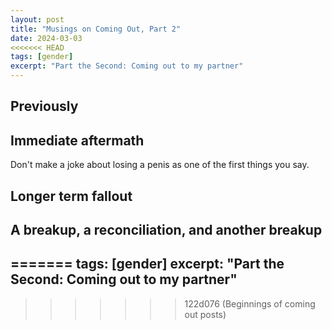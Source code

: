 ```yaml
---
layout: post
title: "Musings on Coming Out, Part 2"
date: 2024-03-03
<<<<<<< HEAD
tags: [gender]
excerpt: "Part the Second: Coming out to my partner"
---
```




## Previously

## Immediate aftermath

Don't make a joke about losing a penis as one of the first things you say.

## Longer term fallout

## A breakup, a reconciliation, and another breakup
=======
tags: [gender] 
excerpt: "Part the Second: Coming out to my partner"
---

>>>>>>> 122d076 (Beginnings of coming out posts)
